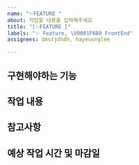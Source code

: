 ```yaml
---
name: "✨FEATURE "
about: 작업할 내용을 입력해주세요
title: "[✨FEATURE ]"
labels: "✨ Feature, \U0001F680 FrontEnd"
assignees: dmstjdhdh, hayeounglee

---
```


## 구현해야하는 기능

## 작업 내용

## 참고사항

## 예상 작업 시간 및 마감일
